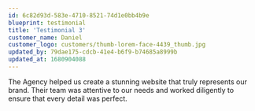 ```yaml
---
id: 6c82d93d-583e-4710-8521-74d1e0bb4b9e
blueprint: testimonial
title: 'Testimonial 3'
customer_name: Daniel
customer_logo: customers/thumb-lorem-face-4439_thumb.jpg
updated_by: 79dae175-cdcb-41e4-b6f9-b74685a8999b
updated_at: 1680904088
---
```

The Agency helped us create a stunning website that truly represents our brand. Their team was attentive to our needs and worked diligently to ensure that every detail was perfect.